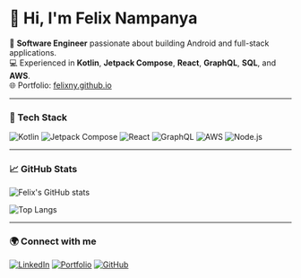 # 👋 Hi, I'm Felix Nampanya

🚀 **Software Engineer** passionate about building Android and full-stack applications.  
💻 Experienced in **Kotlin**, **Jetpack Compose**, **React**, **GraphQL**, **SQL**, and **AWS**.  
🌐 Portfolio: [felixny.github.io](https://felixny.github.io)

---

### 🧰 Tech Stack
![Kotlin](https://img.shields.io/badge/Kotlin-0095D5?logo=kotlin&logoColor=white)
![Jetpack Compose](https://img.shields.io/badge/Jetpack_Compose-4285F4?logo=android&logoColor=white)
![React](https://img.shields.io/badge/React-20232A?logo=react&logoColor=61DAFB)
![GraphQL](https://img.shields.io/badge/GraphQL-E10098?logo=graphql&logoColor=white)
![AWS](https://img.shields.io/badge/AWS-232F3E?logo=amazon-aws&logoColor=white)
![Node.js](https://img.shields.io/badge/Node.js-339933?logo=node.js&logoColor=white)

---

### 📈 GitHub Stats
![Felix's GitHub stats](https://github-readme-stats.vercel.app/api?username=felixny&show_icons=true&theme=radical)

![Top Langs](https://github-readme-stats.vercel.app/api/top-langs/?username=felixny&layout=compact&theme=radical)

---

### 🌍 Connect with me
[![LinkedIn](https://img.shields.io/badge/LinkedIn-0A66C2?logo=linkedin&logoColor=white)](https://www.linkedin.com/in/felix-n-6790b2ba/)
[![Portfolio](https://img.shields.io/badge/Portfolio-000000?logo=About.me&logoColor=white)](https://felixny.github.io)
[![GitHub](https://img.shields.io/badge/GitHub-181717?logo=github&logoColor=white)](https://github.com/felixny)
